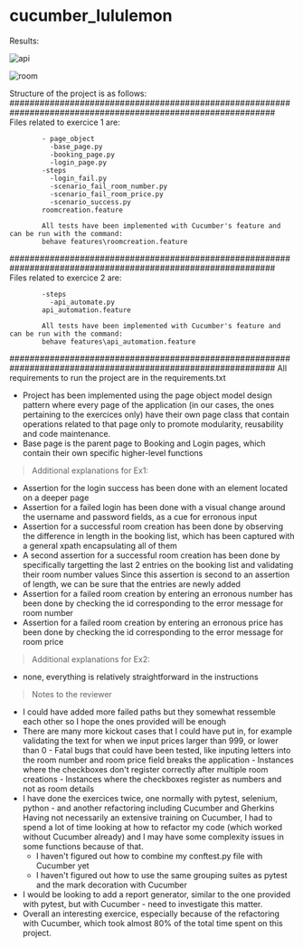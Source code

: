 # cucumber_lululemon
Results:

![api](https://github.com/antoine-hoang/cucumber_lululemon/assets/151917085/4d9e0894-5064-47b0-85a4-909583da640b)


![room](https://github.com/antoine-hoang/cucumber_lululemon/assets/151917085/cd011461-70c8-4064-bd8d-21b6ac968b8c)


Structure of the project is as follows:
#############################################################################################################
            Files related to exercice 1 are:
            
            - page_object
              -base_page.py
              -booking_page.py
              -login_page.py
            -steps
              -login_fail.py
              -scenario_fail_room_number.py
              -scenario_fail_room_price.py
              -scenario_success.py
            roomcreation.feature
            
            All tests have been implemented with Cucumber's feature and can be run with the command:
            behave features\roomcreation.feature
            

#############################################################################################################
            Files related to exercice 2 are:
            
            -steps
              -api_automate.py
            api_automation.feature
            
            All tests have been implemented with Cucumber's feature and can be run with the command:
            behave features\api_automation.feature

#############################################################################################################
            All requirements to run the project are in the requirements.txt



- Project has been implemented using the page object model design pattern where every page of the application (in our cases, the ones
  pertaining to the exercices only) have their own page class that contain operations related to that page only to promote modularity, reusability
  and code maintenance.
- Base page is the parent page to Booking and Login pages, which contain their own specific higher-level functions

> Additional explanations for Ex1:
- Assertion for the login success has been done with an element located on a deeper page
- Assertion for a failed login has been done with a visual change around the username and password fields, as a cue for erronous input
- Assertion for a successful room creation has been done by observing the difference in length in the booking list, which has been captured with a general xpath
  encapsulating all of them
- A second assertion for a successful room creation has been done by specifically targetting the last 2 entries on the booking list and validating their room number values
  Since this assertion is second to an assertion of length, we can be sure that the entries are newly added
- Assertion for a failed room creation by entering an erronous number has been done by checking the id corresponding to the error message for room number
- Assertion for a failed room creation by entering an erronous price has been done by checking the id corresponding to the error message for room price
  
> Additional explanations for Ex2:
- none, everything is relatively straightforward in the instructions

> Notes to the reviewer
- I could have added more failed paths but they somewhat ressemble each other so I hope the ones provided will be enough
- There are many more kickout cases that I could have put in, for example validating the text for when we input prices larger than 999, or lower than 0
      - Fatal bugs that could have been tested, like inputing letters into the room number and room price field breaks the application
      - Instances where the checkboxes don't register correctly after multiple room creations
      - Instances where the checkboxes register as numbers and not as room details
- I have done the exercices twice, one normally with pytest, selenium, python - and another refactoring including Cucumber and Gherkins
  Having not necessarily an extensive training on Cucumber, I had to spend a lot of time looking at how to refactor my code (which worked without Cucumber already)
  and I may have some complexity issues in some functions because of that.
    - I haven't figured out how to combine my conftest.py file with Cucumber yet
    - I haven't figured out how to use the same grouping suites as pytest and the mark decoration with Cucumber
- I would be looking to add a report generator, similar to the one provided with pytest, but with Cucumber - need to investigate this matter.
- Overall an interesting exercice, especially because of the refactoring with Cucumber, which took almost 80% of the total time spent on this project.
  





  
